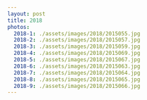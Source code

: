 ```yaml
---
layout: post
title: 2018
photos:
  2018-1: ./assets/images/2018/2015055.jpg
  2018-2: ./assets/images/2018/2015057.jpg
  2018-3: ./assets/images/2018/2015059.jpg
  2018-4: ./assets/images/2018/2015069.jpg
  2018-5: ./assets/images/2018/2015067.jpg
  2018-6: ./assets/images/2018/2015063.jpg
  2018-7: ./assets/images/2018/2015064.jpg
  2018-8: ./assets/images/2018/2015065.jpg
  2018-9: ./assets/images/2018/2015066.jpg
---
```

